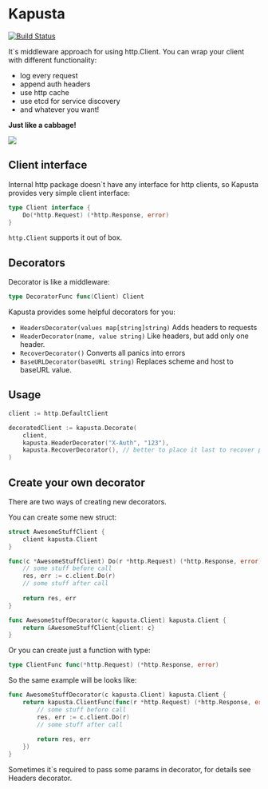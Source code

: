 # Kapusta

[![Build Status](https://travis-ci.org/mkabischev/kapusta.svg)](https://travis-ci.org/mkabischev/kapusta)

It`s middleware approach for using http.Client. You can wrap your client with different functionality: 

 - log every request
 - append auth headers
 - use http cache
 - use etcd for service discovery
 - and whatever you want!
 
**Just like a cabbage!**

![](http://2.bp.blogspot.com/-LtmW_ktxtXU/Um28ElCtQnI/AAAAAAAAB04/aaXWbmTdbnE/s1600/cabbage.png)

## Client interface

Internal http package doesn`t have any interface for http clients, so Kapusta provides very simple client interface:
```go
type Client interface {
	Do(*http.Request) (*http.Response, error)
}
```
`http.Client` supports it out of box.

## Decorators

Decorator is like a middleware:
```go
type DecoratorFunc func(Client) Client
```

Kapusta provides some helpful decorators for you:

- ```HeadersDecorator(values map[string]string)``` Adds headers to requests
- ```HeaderDecorator(name, value string)``` Like headers, but add only one header. 
- ```RecoverDecorator()``` Converts all panics into errors
- ```BaseURLDecorator(baseURL string)``` Replaces scheme and host to baseURL value.

## Usage

```go
client := http.DefaultClient

decoratedClient := kapusta.Decorate(
    client,
    kapusta.HeaderDecorator("X-Auth", "123"),
    kapusta.RecoverDecorator(), // better to place it last to recover panics from decorators too
)
```

## Create your own decorator

There are two ways of creating new decorators.

You can create some new struct:
```go
struct AwesomeStuffClient {
    client kapusta.Client
}

func(c *AwesomeStuffClient) Do(r *http.Request) (*http.Response, error) {
    // some stuff before call
    res, err := c.client.Do(r)
    // some stuff after call
    
    return res, err
}

func AwesomeStuffDecorator(c kapusta.Client) kapusta.Client {
    return &AwesomeStuffClient{client: c}
}
```

Or you can create just a function with type:
```go 
type ClientFunc func(*http.Request) (*http.Response, error)
```

So the same example will be looks like:
```go
func AwesomeStuffDecorator(c kapusta.Client) kapusta.Client {
	return kapusta.ClientFunc(func(r *http.Request) (*http.Response, error) {
		// some stuff before call
        res, err := c.client.Do(r)
        // some stuff after call
        
        return res, err
	})
}
```

Sometimes it`s required to pass some params in decorator, for details see Headers decorator.
